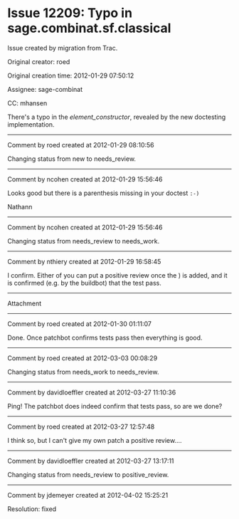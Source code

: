 # Issue 12209: Typo in sage.combinat.sf.classical

Issue created by migration from Trac.

Original creator: roed

Original creation time: 2012-01-29 07:50:12

Assignee: sage-combinat

CC:  mhansen

There's a typo in the _element_constructor_, revealed by the new doctesting implementation.


---

Comment by roed created at 2012-01-29 08:10:56

Changing status from new to needs_review.


---

Comment by ncohen created at 2012-01-29 15:56:46

Looks good but there is a parenthesis missing in your doctest `:-)`

Nathann


---

Comment by ncohen created at 2012-01-29 15:56:46

Changing status from needs_review to needs_work.


---

Comment by nthiery created at 2012-01-29 16:58:45

I confirm. Either of you can put a positive review once the ) is added, and it is confirmed (e.g. by the buildbot) that the test pass.


---

Attachment


---

Comment by roed created at 2012-01-30 01:11:07

Done.  Once patchbot confirms tests pass then everything is good.


---

Comment by roed created at 2012-03-03 00:08:29

Changing status from needs_work to needs_review.


---

Comment by davidloeffler created at 2012-03-27 11:10:36

Ping! The patchbot does indeed confirm that tests pass, so are we done?


---

Comment by roed created at 2012-03-27 12:57:48

I think so, but I can't give my own patch a positive review....


---

Comment by davidloeffler created at 2012-03-27 13:17:11

Changing status from needs_review to positive_review.


---

Comment by jdemeyer created at 2012-04-02 15:25:21

Resolution: fixed
